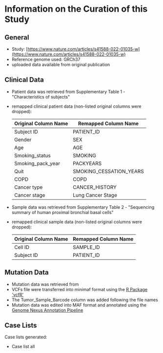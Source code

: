# **Information on the Curation of this Study**

## General
* Study: [https://www.nature.com/articles/s41588-022-01035-w](https://www.nature.com/articles/s41588-022-01035-w)
* Reference genome used: GRCh37
* uploaded data available from original publication

## Clinical Data
* Patient data was retrieved from Supplementary Table 1 - "Characteristics of subjects"
* remapped clinical patient data (non-listed original columns were dropped):

  | Original Column Name | Remapped Column Name|
  |----------------------|---------------------|
  |Subject ID 		 |PATIENT_ID           |
  |Gender                |SEX                  |
  |Age                   |AGE                  |
  |Smoking_status        |SMOKING              |
  |Smoking_pack_year	 |PACKYEARS	       |
  |Quit                  |SMOKING_CESSATION_YEARS|
  |COPD                  |COPD                 |
  |Cancer type           |CANCER_HISTORY       |
  |Cancer stage          |Lung Cancer Stage    |
 
* Sample data was retrieved from Supplementary Table 2 - "Sequencing summary of human proximal bronchial basal cells"
* remapped clinical sample data (non-listed original columns were dropped):

  | Original Column Name | Remapped Column Name|
  |----------------------|---------------------|
  |Cell ID               |SAMPLE_ID            |
  |Subject ID            |PATIENT_ID           |
 
## Mutation Data
* Mutation data was retrieved from 
* VCFs file were transferred into minimaf format using the [R Package 'vcfR'](https://cran.r-project.org/web/packages/vcfR/vignettes/intro_to_vcfR.html)
* The Tumor_Sample_Barcode column was added following the file names
* Mutation data was edited into MAF format and annotated using the [Genome Nexus Annotation Pipeline](https://github.com/genome-nexus/genome-nexus-annotation-pipeline)

## Case Lists
Case lists generated:
* Case list all